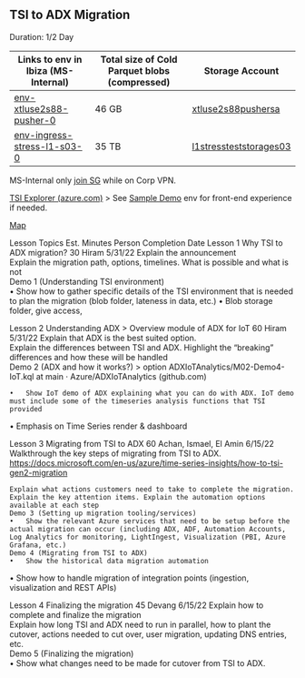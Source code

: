 ## TSI to ADX Migration
Duration: 1/2 Day


| Links to env in Ibiza	(MS-Internal) | Total size of Cold Parquet blobs (compressed) | Storage Account |
|--- |--- |--- |
| [env-xtluse2s88-pusher-0](https://ms.portal.azure.com/#@microsoft.onmicrosoft.com/resource/subscriptions/4780209c-aab1-443f-b575-45461519f1af/resourceGroups/xtluse2s88-pusher-rg/providers/Microsoft.TimeSeriesInsights/environments/env-xtluse2s88-pusher-0/overview) | 46 GB | [xtluse2s88pushersa](https://ms.portal.azure.com/#@microsoft.onmicrosoft.com/resource/subscriptions/4780209c-aab1-443f-b575-45461519f1af/resourceGroups/xtluse2s88-pusher-rg/providers/Microsoft.Storage/storageAccounts/xtluse2s88pushersa/overview) |
|[env-ingress-stress-l1-s03-0](https://ms.portal.azure.com/#@microsoft.onmicrosoft.com/resource/subscriptions/4780209c-aab1-443f-b575-45461519f1af/resourceGroups/Perftest03/providers/Microsoft.TimeSeriesInsights/environments/env-ingress-stress-l1-s03-0/overview) | 35 TB| [l1stressteststorages03](https://ms.portal.azure.com/#@microsoft.onmicrosoft.com/resource/subscriptions/4780209c-aab1-443f-b575-45461519f1af/resourceGroups/Perftest03/providers/Microsoft.Storage/storageAccounts/l1stressteststorages03/overview) |

MS-Internal only [join SG](https://idwebelements/GroupManagement.aspx?Group=adxdemoenv&Operation=join) while on Corp VPN.

[TSI Explorer (azure.com)](https://insights.timeseries.azure.com/?endpoint=api.crystal-dev.windows-int.net) > See [Sample Demo](https://insights.timeseries.azure.com/demo) env for front-end experience if needed.

[Map](./Map.md)
 
Lesson	Topics	Est. Minutes	Person 	Completion Date
Lesson 1	Why TSI to ADX migration?	 30	Hiram	5/31/22
 	Explain the announcement	 		 
 	Explain the migration path, options, timelines. What is possible and what is not	 		 
 	 Demo 1 (Understanding TSI environment)	 		 
 	•	Show how to gather specific details of the TSI environment that is needed to plan the migration (blob folder, lateness in data, etc.)
•	Blob storage folder, give access, 	 		 
 	 	 		 
Lesson 2	Understanding ADX > Overview module of ADX for IoT	 60	Hiram	5/31/22
 	Explain that ADX is the best suited option. 	 		 
 	Explain the differences between TSI and ADX. Highlight the “breaking” differences and how these will be handled	 		 
 	Demo 2 (ADX and how it works?) > option ADXIoTAnalytics/M02-Demo4-IoT.kql at main · Azure/ADXIoTAnalytics (github.com)
 		 
 	•	Show IoT demo of ADX explaining what you can do with ADX. IoT demo must include some of the timeseries analysis functions that TSI provided
•	Emphasis on Time Series render & dashboard	 		 
		 		 
Lesson 3	Migrating from TSI to ADX	 60	Achan, Ismael, El Amin	6/15/22
 	Walkthrough the key steps of migrating from TSI to ADX. https://docs.microsoft.com/en-us/azure/time-series-insights/how-to-tsi-gen2-migration 
 		 
 	Explain what actions customers need to take to complete the migration. Explain the key attention items. Explain the automation options available at each step	 		 
 	Demo 3 (Setting up migration tooling/services)			
 	•	Show the relevant Azure services that need to be setup before the actual migration can occur (including ADX, ADF, Automation Accounts, Log Analytics for monitoring, LightIngest, Visualization (PBI, Azure Grafana, etc.)			
	Demo 4 (Migrating from TSI to ADX)			
	•	Show the historical data migration automation
•	Show how to handle migration of integration points (ingestion, visualization and REST APIs)			
				
Lesson 4	Finalizing the migration	45	Devang	6/15/22
	Explain how to complete and finalize the migration			
	Explain how long TSI and ADX need to run in parallel, how to plant the cutover, actions needed to cut over, user migration, updating DNS entries, etc.			
	Demo 5 (Finalizing the migration)			
	•	Show what changes need to be made for cutover from TSI to ADX.			
 

